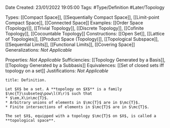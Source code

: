 <div class="topSpace"></div>

Date Created: 23/01/2022 19:05:00
Tags: #Type/Definition #Later/Topology

Types: [[Compact Space]], [[Sequentially Compact Space]], [[Limit-point Compact Space]], [[Connected Space]]
Examples: [[Order Space (Topology)]], [[Trivial Topology]], [[Discrete Topology]], [[Cofinite Topology]], [[Cocountable Topology]]
Constructions: [[Open Set]], [[Lattice of Topologies]], [[Product Space (Topology)]], [[Topological Subspace]], [[Sequential Limits]], [[Functional Limits]], [[Covering Space]]
Generalizations: <i>Not Applicable</i>

Properties: <i>Not Applicable</i>
Sufficiencies: [[Topology Generated by a Basis]], [[Topology Generated by a Subbasis]]
Equivalences: [[Set of closed sets iff topology on a set]]
Justifications: <i>Not Applicable</i>

``` ad-Definition
title: Definition.

Let $X$ be a set. A **topology on $X$** is a family $\mc{T}\subseteq\pow\l(X\r)$ such that
* $\em,X\in\mc{T}$.
* Arbitrary unions of elements in $\mc{T}$ are in $\mc{T}$.
* Finite intersections of elements in $\mc{T}$ are in $\mc{T}$.

The set $X$, equipped with a topology $\mc{T}$ on $X$, is called a **topological space**.

```
